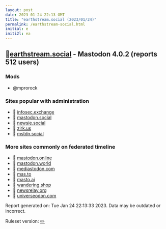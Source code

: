 ```yaml
---
layout: post
date: 2023-01-24 22:13 GMT
title: "earthstream.social (2023/01/24)"
permalink: /earthstream-social.html
initial: e
initi2l: ea
---
```


## 🐘[earthstream.social](https://earthstream.social) - Mastodon 4.0.2 (reports 512 users)

### Mods
 * @mprorock

### Sites popular with administration

* 🐘 [infosec.exchange](/infosec-exchange.html)
* 🐘 [mastodon.social](/mastodon-social.html)
* 🐘 [newsie.social](/newsie-social.html)
* 🐘 [zirk.us](/zirk-us.html)
* 🐘 [mstdn.social](/mstdn-social.html)

### More sites commonly on federated timeline

* 🐘 [mastodon.online](/mastodon-online.html)
* 🐘 [mastodon.world](/mastodon-world.html)
* 🐘 [mediastodon.com](/mediastodon-com.html)
* 🐘 [mas.to](/mas-to.html)
* 🐘 [masto.ai](/masto-ai.html)
* 🐘 [wandering.shop](/wandering-shop.html)
* 🐘 [newsrelay.org](/newsrelay-org.html)
* 🐘 [universeodon.com](/universeodon-com.html)

Report generated on: Tue Jan 24 22:13:33 2023. Data may be outdated or incorrect.

Ruleset version: [✏️](/version-pencil)
